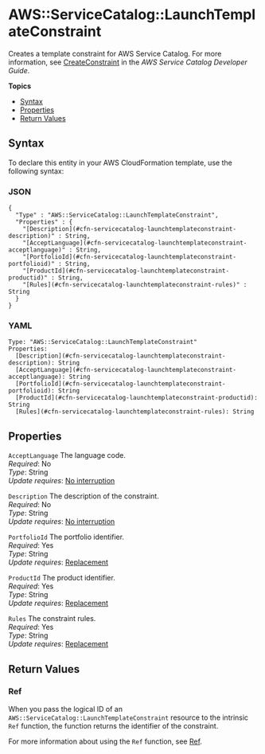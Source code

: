 # AWS::ServiceCatalog::LaunchTemplateConstraint<a name="aws-resource-servicecatalog-launchtemplateconstraint"></a>

Creates a template constraint for AWS Service Catalog\. For more information, see [CreateConstraint](https://docs.aws.amazon.com/servicecatalog/latest/dg/API_CreateConstraint.html) in the *AWS Service Catalog Developer Guide*\.

**Topics**
+ [Syntax](#aws-resource-servicecatalog-launchtemplateconstraint-syntax)
+ [Properties](#aws-resource-servicecatalog-launchtemplateconstraint-properties)
+ [Return Values](#aws-resource-servicecatalog-launchtemplateconstraint-returnvalues)

## Syntax<a name="aws-resource-servicecatalog-launchtemplateconstraint-syntax"></a>

To declare this entity in your AWS CloudFormation template, use the following syntax:

### JSON<a name="aws-resource-servicecatalog-launchtemplateconstraint-syntax.json"></a>

```
{
  "Type" : "AWS::ServiceCatalog::LaunchTemplateConstraint",
  "Properties" : {
    "[Description](#cfn-servicecatalog-launchtemplateconstraint-description)" : String,
    "[AcceptLanguage](#cfn-servicecatalog-launchtemplateconstraint-acceptlanguage)" : String,
    "[PortfolioId](#cfn-servicecatalog-launchtemplateconstraint-portfolioid)" : String,
    "[ProductId](#cfn-servicecatalog-launchtemplateconstraint-productid)" : String,
    "[Rules](#cfn-servicecatalog-launchtemplateconstraint-rules)" : String
  }
}
```

### YAML<a name="aws-resource-servicecatalog-launchtemplateconstraint-syntax.yaml"></a>

```
Type: "AWS::ServiceCatalog::LaunchTemplateConstraint"
Properties:
  [Description](#cfn-servicecatalog-launchtemplateconstraint-description): String
  [AcceptLanguage](#cfn-servicecatalog-launchtemplateconstraint-acceptlanguage): String
  [PortfolioId](#cfn-servicecatalog-launchtemplateconstraint-portfolioid): String
  [ProductId](#cfn-servicecatalog-launchtemplateconstraint-productid): String
  [Rules](#cfn-servicecatalog-launchtemplateconstraint-rules): String
```

## Properties<a name="aws-resource-servicecatalog-launchtemplateconstraint-properties"></a>

`AcceptLanguage`  <a name="cfn-servicecatalog-launchtemplateconstraint-acceptlanguage"></a>
The language code\.  
*Required*: No  
*Type*: String  
*Update requires*: [No interruption](using-cfn-updating-stacks-update-behaviors.md#update-no-interrupt)

`Description`  <a name="cfn-servicecatalog-launchtemplateconstraint-description"></a>
The description of the constraint\.  
*Required*: No  
*Type*: String  
*Update requires*: [No interruption](using-cfn-updating-stacks-update-behaviors.md#update-no-interrupt)

`PortfolioId`  <a name="cfn-servicecatalog-launchtemplateconstraint-portfolioid"></a>
The portfolio identifier\.  
*Required*: Yes  
*Type*: String  
*Update requires*: [Replacement](using-cfn-updating-stacks-update-behaviors.md#update-replacement)

`ProductId`  <a name="cfn-servicecatalog-launchtemplateconstraint-productid"></a>
The product identifier\.  
*Required*: Yes  
*Type*: String  
*Update requires*: [Replacement](using-cfn-updating-stacks-update-behaviors.md#update-replacement)

`Rules`  <a name="cfn-servicecatalog-launchtemplateconstraint-rules"></a>
The constraint rules\.  
*Required*: Yes  
*Type*: String  
*Update requires*: [Replacement](using-cfn-updating-stacks-update-behaviors.md#update-replacement)

## Return Values<a name="aws-resource-servicecatalog-launchtemplateconstraint-returnvalues"></a>

### Ref<a name="aws-resource-servicecatalog-launchtemplateconstraint-ref"></a>

When you pass the logical ID of an `AWS::ServiceCatalog::LaunchTemplateConstraint` resource to the intrinsic `Ref` function, the function returns the identifier of the constraint\.

For more information about using the `Ref` function, see [Ref](intrinsic-function-reference-ref.md)\.